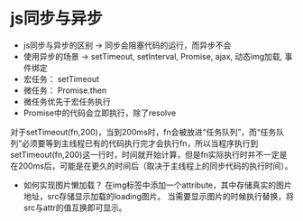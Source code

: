 # js同步与异步

* js同步与异步的区别 -> 同步会阻塞代码的运行，而异步不会
* 使用异步的场景 -> setTimeout, setInterval, Promise, ajax, 动态img加载, 事件绑定
* 宏任务： setTimeout
* 微任务： Promise.then
* 微任务优先于宏任务执行
* Promise中的代码会立即执行，除了resolve

对于setTimeout(fn,200)，当到200ms时，fn会被放进“任务队列”，而“任务队列”必须要等到主线程已有的代码执行完才会执行fn，所以当程序执行到setTimeout(fn,200)这一行时，时间就开始计算，但是fn实际执行时并不一定是在200ms后，可能是在更久的时间后（取决于主线程上的同步代码的执行时间）。

* 如何实现图片懒加载？
在img标签中添加一个attribute，其中存储真实的图片地址，src存储显示加载的loading图片。
当需要显示图片的时候执行替换，将src与attr的值互换即可显示。